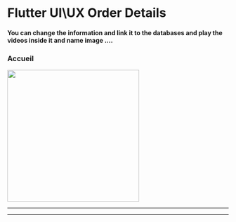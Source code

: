  <h1> Flutter UI\UX Order Details</h1>  
<h4> You can change the information and link it to the databases and play the videos inside it and name image ....</h4>
<h3>Accueil</h3> 

<img src="https://github.com/abenkoula71/day1-order-details/blob/main/Screenshot%202023-03-23%20224836.png" width="300" /> 
<hr><hr>

